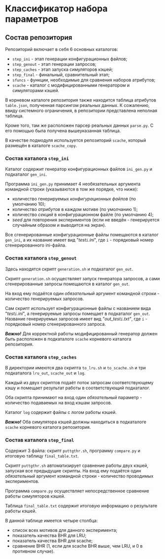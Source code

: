 # Классификатор набора параметров
## Состав репозитория

Репозиторий включает в себя 6 основных каталогов:

* `step_ini` - этап генерации конфигурационных файлов;
* `step_genout` - этап генерации запросов;
* `step_caches` - этап запуска симуляторов кэшей;
* `step_final` - финальный, сравнительный этап;
* `sfuncs` - функции, необходимые для сравнения наборов атрибутов;
* `scache` - каталог с модифицированными генератором и симуляторами кэшей.

В корневом каталоге репозитория также находится таблица атрибутов `table.json`, полученная парсингом реальных данных. К сожалению, ввиду системного ограничения, в репозитории представлена неполная таблица.

Кроме того, там же расположен парсер реальных данных `parse.py`. С его помощью была получена вышеуказанная таблица.

В качестве подмодуля используется репозиторий `scache`, который размещён в каталоге `scache_copy`.

### Состав каталога `step_ini`

Каталог содержит генератор конфигурационных файлов `ini_gen.py` и подкаталог `gen_ini`.

Программа `ini_gen.py` принимает 4 необязательных аргумента командной строки (указываются в том же порядке, что ниже): 

* количество генерируемых _конфигурационных файлов_ (по умолчанию 10);
* количество _атрибутов_ в каждом мотиве (по умолчанию 1);
* количество _секций_ в конфигурационном файле (по умолчанию 4);
* _seed_ для повторения экспериментов (если не введён - генерируется случайным образом и выводится на экран).

Все сгенерированные конфигурационные файлы помещаются в каталог `gen_ini`, а их название имеет вид "_test`i`.ini_", где `i` - порядковый номер сгенерированного ini-файла.

### Состав каталога `step_genout`

Здесь находятся скрипт `generation.sh` и подкаталог `gen_out`. 

Скрипт `generation.sh` осуществляет запуск генератора запросов, а сами сгенерированные запросы помещаются в каталог `gen_out`.

На вход ему подаётся один _обязательный_ аргумент командной строки - количество генерируемых запросов.

Сам скрипт использует конфигурационные файлы с названием вида "_test`i`.ini_", а генерируемые запросы помещает в подкаталог `gen_out`.
Название генерируемых запросов имеет вид  _"out_test`i`.txt"_, где `i` - порядковый номер сгенерированного запроса.

***Важно!*** Для корректной работы модифицированный генератор должен быть расположен в подкаталоге `scache` корневого каталога репозитория.

### Состав каталога `step_caches`

В директории имеются два скрипта `to_lru.sh` и `to_scache.sh` и три подкаталога `lru_out`, `scache_out` и `log`. 

Каждый из двух скриптов подаёт поток запросам соответствующему кэшу и помещает результат работы в соответствующий подкаталог.

Оба скрипта принимают на вход один _обязательный_ параметр - количество подаваемых на вход кэшам запросов.

Каталог `log` содержит файлы с логом работы кэшей.

***Важно!*** Оба симулятора кэшей должны находиться в подкаталоге `scache` корневого каталога репозитория. 

### Состав каталога `step_final`

Содержит 3 файла: скрипт `puttgthr.sh`, программу `compare.py` и итоговую таблицу `final_table.txt`.

Скрипт `puttgthr.sh` автоматизирует сравнение работы двух кэшей, запуская все предыдущие скрипты.
На вход ему подаётся один _обязательный_ аргумент командной строки - количество проводимых экспериментов.

Программа `compare.py` осуществляет непосредственное сравнение работы симуляторов кэшей. 


Таблица `final_table.txt` содержит итоговую информацию о результате работы кэшей.

В данной таблице имеется четыре столбца:

* список всех мотивов для данного эксперимента;
* показатель качества BHR для LRU;
* показатель качества BHR для scache;
* сравнение BHR (1, если для scache BHR выше, чем LRU, и 0  в противном случае).

